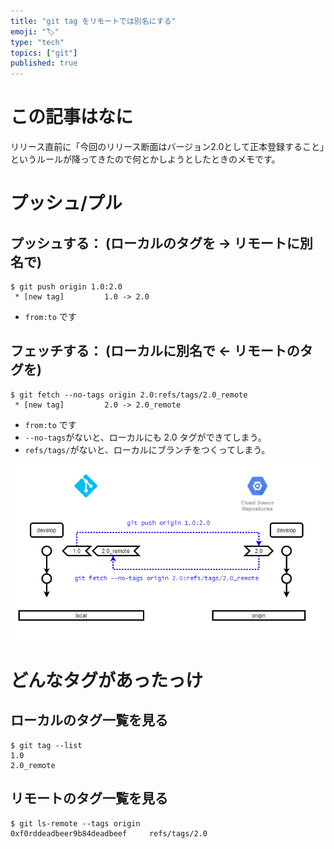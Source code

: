 ```yaml
---
title: "git tag をリモートでは別名にする"
emoji: "🏷️"
type: "tech"
topics: ["git"]
published: true
---
```


# この記事はなに

リリース直前に「今回のリリース断面はバージョン2.0として正本登録すること」というルールが降ってきたので何とかしようとしたときのメモです。

# プッシュ/プル

## プッシュする： (ローカルのタグを → リモートに別名で)

```shell-session:
$ git push origin 1.0:2.0
 * [new tag]         1.0 -> 2.0
```

- `from:to` です

## フェッチする： (ローカルに別名で ← リモートのタグを)

```shell-session:
$ git fetch --no-tags origin 2.0:refs/tags/2.0_remote
 * [new tag]         2.0 -> 2.0_remote
```

- `from:to` です
- `--no-tags`がないと、ローカルにも 2.0 タグができてしまう。
- `refs/tags/`がないと、ローカルにブランチをつくってしまう。

![](/images/f3578da18d5a6a.png)

# どんなタグがあったっけ

## ローカルのタグ一覧を見る

``` shell-session:
$ git tag --list
1.0
2.0_remote
```

## リモートのタグ一覧を見る

```shell-session:
$ git ls-remote --tags origin
0xf0rddeadbeer9b84deadbeef     refs/tags/2.0
```